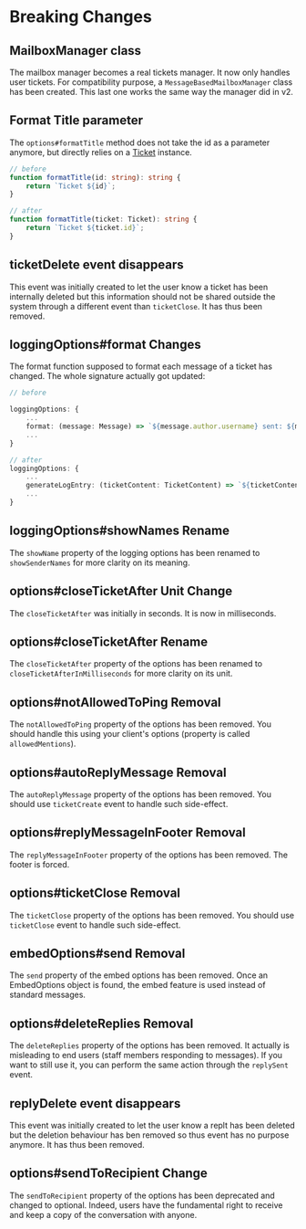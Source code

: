 # Breaking Changes

## MailboxManager class

The mailbox manager becomes a real tickets manager. It now only handles user tickets.
For compatibility purpose, a `MessageBasedMailboxManager` class has been created. This last one works the same way the manager did in v2.

## Format Title parameter

The `options#formatTitle` method does not take the id as a parameter anymore, but directly relies on a [Ticket](./src/types/Ticket.ts) instance.

```ts
// before
function formatTitle(id: string): string {
    return `Ticket ${id}`;
}

// after
function formatTitle(ticket: Ticket): string {
    return `Ticket ${ticket.id}`;
}
```

## ticketDelete event disappears

This event was initially created to let the user know a ticket has been internally deleted but this information should not be shared outside the system through a different event than `ticketClose`.
It has thus been removed.

## loggingOptions#format Changes

The format function supposed to format each message of a ticket has changed. The whole signature actually got updated:
```ts
// before

loggingOptions: {
    ...
    format: (message: Message) => `${message.author.username} sent: ${message.cleanContent}`,
    ...
}

// after
loggingOptions: {
    ...
    generateLogEntry: (ticketContent: TicketContent) => `${ticketContent.author.username} sent: ${ticketContent.cleanContent}`,
    ...
}
```

## loggingOptions#showNames Rename

The `showName` property of the logging options has been renamed to `showSenderNames` for more clarity on its meaning.

## options#closeTicketAfter Unit Change

The `closeTicketAfter` was initially in seconds. It is now in milliseconds.

## options#closeTicketAfter Rename

The `closeTicketAfter` property of the options has been renamed to `closeTicketAfterInMilliseconds` for more clarity on its unit.

## options#notAllowedToPing Removal

The `notAllowedToPing` property of the options has been removed. You should handle this using your client's options (property is called `allowedMentions`).

## options#autoReplyMessage Removal

The `autoReplyMessage` property of the options has been removed. You should use `ticketCreate` event to handle such side-effect.

## options#replyMessageInFooter Removal

The `replyMessageInFooter` property of the options has been removed. The footer is forced.

## options#ticketClose Removal

The `ticketClose` property of the options has been removed. You should use `ticketClose` event to handle such side-effect.

## embedOptions#send Removal

The `send` property of the embed options has been removed. Once an EmbedOptions object is found, the embed feature is used instead of standard messages.

## options#deleteReplies Removal

The `deleteReplies` property of the options has been removed. It actually is misleading to end users (staff members responding to messages).
If you want to still use it, you can perform the same action through the `replySent` event.

## replyDelete event disappears

This event was initially created to let the user know a replt has been deleted but the deletion behaviour has ben removed so thus event has no purpose anymore.
It has thus been removed.

## options#sendToRecipient Change

The `sendToRecipient` property of the options has been deprecated and changed to optional.
Indeed, users have the fundamental right to receive and keep a copy of the conversation with anyone.
